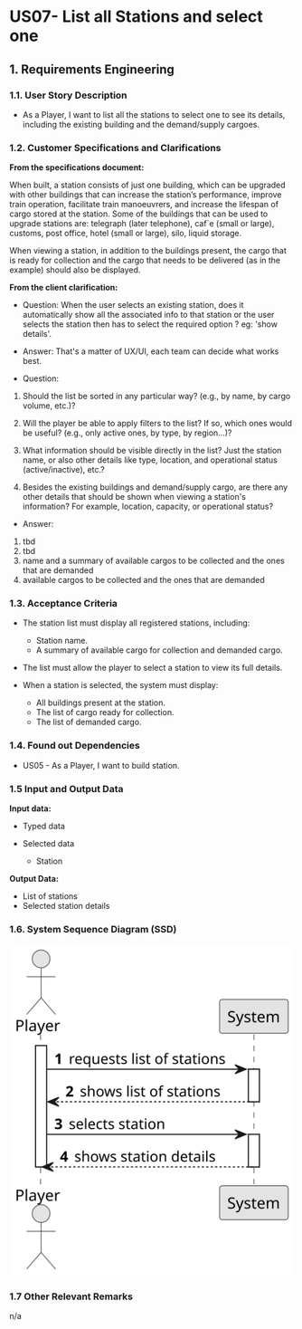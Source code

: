 # US07- List all Stations and select one

## 1. Requirements Engineering

### 1.1. User Story Description

- As a Player, I want to list all the stations to select one to see its
details, including the existing building and the demand/supply cargoes.


### 1.2. Customer Specifications and Clarifications 

**From the specifications document:**

When built, a station consists of just one building, which can be upgraded with other buildings that can increase the station’s performance, improve train operation, facilitate train manoeuvrers, and increase the lifespan of cargo stored at the station. Some of the buildings that can be used to upgrade stations are: telegraph (later telephone), caf´e (small or large), customs, post office, hotel (small or large), silo, liquid storage.

When viewing a station, in addition to the buildings present, the cargo
that is ready for collection and the cargo that needs to be delivered (as in
the example) should also be displayed.

**From the client clarification:**

* Question: 
When the user selects an existing station, does it automatically show all the associated info to that station or the user selects the station then has to select the required option ? eg: 'show details'.

* Answer: That's a matter of UX/UI, each team can decide what works best.

* Question: 
1) Should the list be sorted in any particular way? (e.g., by name, by cargo volume, etc.)?

2) Will the player be able to apply filters to the list? If so, which ones would be useful? (e.g., only active ones, by type, by region…)?

3) What information should be visible directly in the list? Just the station name, or also other details like type, location, and operational status (active/inactive), etc.?

4) Besides the existing buildings and demand/supply cargo, are there any other details that should be shown when viewing a station's information? For example, location, capacity, or operational status?

* Answer:
1) tbd
2) tbd
3) name and a summary of available cargos to be collected and the ones that are demanded
4) available cargos to be collected and the ones that are demanded


### 1.3. Acceptance Criteria

* The station list must display all registered stations, including:  
   - Station name.  
   - A summary of available cargo for collection and demanded cargo.

* The list must allow the player to select a station to view its full details.

* When a station is selected, the system must display:  
   - All buildings present at the station.  
   - The list of cargo ready for collection.  
   - The list of demanded cargo.

### 1.4. Found out Dependencies

* US05 - As a Player, I want to build station.

### 1.5 Input and Output Data

**Input data:**

  * Typed data
  
  * Selected data
      * Station

**Output Data:**

* List of stations
* Selected station details

### 1.6. System Sequence Diagram (SSD)

![US07-SSD](svg/US007-SSD.svg)

### 1.7 Other Relevant Remarks

n/a